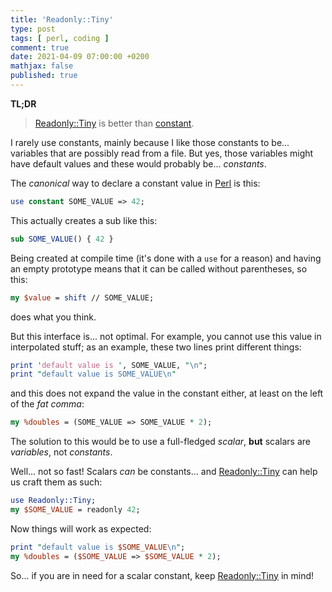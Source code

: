 ```yaml
---
title: 'Readonly::Tiny'
type: post
tags: [ perl, coding ]
comment: true
date: 2021-04-09 07:00:00 +0200
mathjax: false
published: true
---
```


**TL;DR**

> [Readonly::Tiny][] is better than [constant][].

I rarely use constants, mainly because I like those constants to be...
variables that are possibly read from a file. But yes, those variables might
have default values and these would probably be... *constants*.

The *canonical* way to declare a constant value in [Perl][] is this:

```perl
use constant SOME_VALUE => 42;
```

This actually creates a sub like this:

```perl
sub SOME_VALUE() { 42 }
```

Being created at compile time (it's done with a `use` for a reason) and
having an empty prototype means that it can be called without parentheses,
so this:

```perl
my $value = shift // SOME_VALUE;
```

does what you think.

But this interface is... not optimal. For example, you cannot use this value
in interpolated stuff; as an example, these two lines print different
things:

```perl
print 'default value is ', SOME_VALUE, "\n";
print "default value is SOME_VALUE\n"
```

and this does not expand the value in the constant either, at least on the
left of the *fat comma*:

```perl
my %doubles = (SOME_VALUE => SOME_VALUE * 2);
```

The solution to this would be to use a full-fledged *scalar*, **but**
scalars are *variables*, not *constants*.

Well... not so fast! Scalars *can* be constants... and [Readonly::Tiny][]
can help us craft them as such:

```perl
use Readonly::Tiny;
my $SOME_VALUE = readonly 42;
```

Now things will work as expected:

```perl
print "default value is $SOME_VALUE\n";
my %doubles = ($SOME_VALUE => $SOME_VALUE * 2);
```

So... if you are in need for a scalar constant, keep [Readonly::Tiny][] in
mind!

[Readonly::Tiny]: https://metacpan.org/pod/Readonly::Tiny
[constant]: https://metacpan.org/pod/constant
[Perl]: https://www.perl.org/
